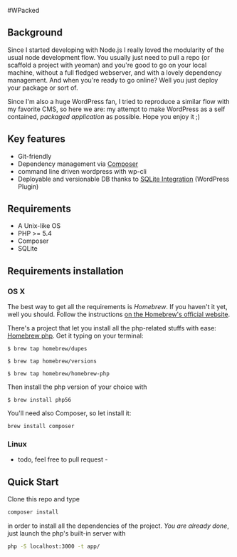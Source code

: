 #WPacked

## Background

Since I started developing with Node.js I really loved the modularity of the usual node development flow. You usually just need to pull a repo (or scaffold a project with yeoman) and you're good to go on your local machine, without a full fledged webserver, and with a lovely dependency management. And when you're ready to go online? Well you just deploy your package or sort of. 

Since I'm also a huge WordPress fan, I tried to reproduce a similar flow with my favorite CMS, so here we are: my attempt to make WordPress as a self contained, _packaged application_ as possible. Hope you enjoy it ;)

## Key features

* Git-friendly
* Dependency management via [Composer](https://getcomposer.org/)
* command line driven wordpress with wp-cli
* Deployable and versionable DB thanks to [SQLite Integration](https://wordpress.org/plugins/sqlite-integration/) (WordPress Plugin)

## Requirements

* A Unix-like OS
* PHP >= 5.4
* Composer
* SQLite

## Requirements installation

### OS X 

The best way to get all the requirements is _Homebrew_. 
If you haven't it yet, well you should. Follow the instructions [on the Homebrew's official website](http://brew.sh/).

There's a project that let you install all the php-related stuffs with ease: [Homebrew php](https://github.com/Homebrew/homebrew-php). Get it typing on your terminal:

`$ brew tap homebrew/dupes`

`$ brew tap homebrew/versions`

`$ brew tap homebrew/homebrew-php`

Then install the php version of your choice with

`$ brew install php56`

You'll need also Composer, so let install it:

`brew install composer`

### Linux

- todo, feel free to pull request -

## Quick Start

Clone this repo and type 

```bash
composer install
```

in order to install all the dependencies of the project. _You are already done_, just launch the php's built-in server with

```bash
php -S localhost:3000 -t app/
```
